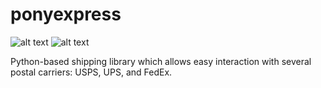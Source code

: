 ponyexpress
===========
![alt text](https://travis-ci.org/miketheredherring/ponyexpress.svg "Travis CI Master Build Status") ![alt text](https://coveralls.io/repos/miketheredherring/ponyexpress/badge.svg "Coveralls Percentage")

Python-based shipping library which allows easy interaction with several postal carriers: USPS, UPS, and FedEx.
